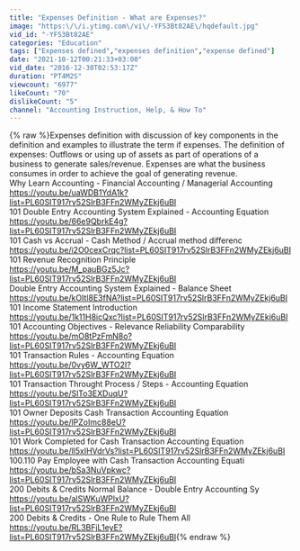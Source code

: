 ```yaml
---
title: "Expenses Definition - What are Expenses?"
image: "https:\/\/i.ytimg.com\/vi\/-YFS3Bt82AE\/hqdefault.jpg"
vid_id: "-YFS3Bt82AE"
categories: "Education"
tags: ["Expenses defined","expenses definition","expense defined"]
date: "2021-10-12T00:21:33+03:00"
vid_date: "2016-12-30T02:53:17Z"
duration: "PT4M2S"
viewcount: "6977"
likeCount: "70"
dislikeCount: "5"
channel: "Accounting Instruction, Help, & How To"
---
```

{% raw %}Expenses definition with discussion of key components in the definition and examples to illustrate the term if expenses. The definition of expenses: Outflows or using up of assets as part of operations of a business to generate sales/revenue. Expenses are what the business consumes in order to achieve the goal of generating revenue.<br />Why Learn Accounting - Financial Accounting / Managerial Accounting<br /><a rel="nofollow" target="blank" href="https://youtu.be/uaWDB1YdA1k?list=PL60SIT917rv52SlrB3FFn2WMyZEkj6uBI">https://youtu.be/uaWDB1YdA1k?list=PL60SIT917rv52SlrB3FFn2WMyZEkj6uBI</a><br />101 Double Entry Accounting System Explained - Accounting Equation<br /><a rel="nofollow" target="blank" href="https://youtu.be/66e9QbrkE4g?list=PL60SIT917rv52SlrB3FFn2WMyZEkj6uBI">https://youtu.be/66e9QbrkE4g?list=PL60SIT917rv52SlrB3FFn2WMyZEkj6uBI</a><br />101 Cash vs Accrual - Cash Method / Accrual method differenc<br /><a rel="nofollow" target="blank" href="https://youtu.be/i2O0cexCrqc?list=PL60SIT917rv52SlrB3FFn2WMyZEkj6uBI">https://youtu.be/i2O0cexCrqc?list=PL60SIT917rv52SlrB3FFn2WMyZEkj6uBI</a><br />101 Revenue Recognition Principle<br /><a rel="nofollow" target="blank" href="https://youtu.be/M_pauBGz5Jc?list=PL60SIT917rv52SlrB3FFn2WMyZEkj6uBI">https://youtu.be/M_pauBGz5Jc?list=PL60SIT917rv52SlrB3FFn2WMyZEkj6uBI</a><br />Double Entry Accounting System Explained - Balance Sheet<br /><a rel="nofollow" target="blank" href="https://youtu.be/kOItl8E3fNA?list=PL60SIT917rv52SlrB3FFn2WMyZEkj6uBI">https://youtu.be/kOItl8E3fNA?list=PL60SIT917rv52SlrB3FFn2WMyZEkj6uBI</a><br />101 Income Statement Introduction<br /><a rel="nofollow" target="blank" href="https://youtu.be/1k11H8icQxc?list=PL60SIT917rv52SlrB3FFn2WMyZEkj6uBI">https://youtu.be/1k11H8icQxc?list=PL60SIT917rv52SlrB3FFn2WMyZEkj6uBI</a><br />101 Accounting Objectives - Relevance Reliability Comparability<br /><a rel="nofollow" target="blank" href="https://youtu.be/mO8tPzFmN8o?list=PL60SIT917rv52SlrB3FFn2WMyZEkj6uBI">https://youtu.be/mO8tPzFmN8o?list=PL60SIT917rv52SlrB3FFn2WMyZEkj6uBI</a><br />101 Transaction Rules - Accounting Equation<br /><a rel="nofollow" target="blank" href="https://youtu.be/0vy6W_WTO2I?list=PL60SIT917rv52SlrB3FFn2WMyZEkj6uBI">https://youtu.be/0vy6W_WTO2I?list=PL60SIT917rv52SlrB3FFn2WMyZEkj6uBI</a><br />101 Transaction Throught Process / Steps - Accounting Equation<br /><a rel="nofollow" target="blank" href="https://youtu.be/SlTo3EXDuqU?list=PL60SIT917rv52SlrB3FFn2WMyZEkj6uBI">https://youtu.be/SlTo3EXDuqU?list=PL60SIT917rv52SlrB3FFn2WMyZEkj6uBI</a><br />101 Owner Deposits Cash Transaction Accounting Equation<br /><a rel="nofollow" target="blank" href="https://youtu.be/lPZoImc88eU?list=PL60SIT917rv52SlrB3FFn2WMyZEkj6uBI">https://youtu.be/lPZoImc88eU?list=PL60SIT917rv52SlrB3FFn2WMyZEkj6uBI</a><br />101 Work Completed for Cash Transaction Accounting Equation<br /><a rel="nofollow" target="blank" href="https://youtu.be/ll5xIHVdrVs?list=PL60SIT917rv52SlrB3FFn2WMyZEkj6uBI">https://youtu.be/ll5xIHVdrVs?list=PL60SIT917rv52SlrB3FFn2WMyZEkj6uBI</a><br />100.110 Pay Employee with Cash Transaction Accounting Equati<br /><a rel="nofollow" target="blank" href="https://youtu.be/bSa3NuVpkwc?list=PL60SIT917rv52SlrB3FFn2WMyZEkj6uBI">https://youtu.be/bSa3NuVpkwc?list=PL60SIT917rv52SlrB3FFn2WMyZEkj6uBI</a><br />200 Debits &amp; Credits Normal Balance - Double Entry Accounting Sy<br /><a rel="nofollow" target="blank" href="https://youtu.be/alSWKuWPlxU?list=PL60SIT917rv52SlrB3FFn2WMyZEkj6uBI">https://youtu.be/alSWKuWPlxU?list=PL60SIT917rv52SlrB3FFn2WMyZEkj6uBI</a><br />200 Debits &amp; Credits - One Rule to Rule Them All<br /><a rel="nofollow" target="blank" href="https://youtu.be/RL3BFjL1eyE?list=PL60SIT917rv52SlrB3FFn2WMyZEkj6uBI">https://youtu.be/RL3BFjL1eyE?list=PL60SIT917rv52SlrB3FFn2WMyZEkj6uBI</a>{% endraw %}
